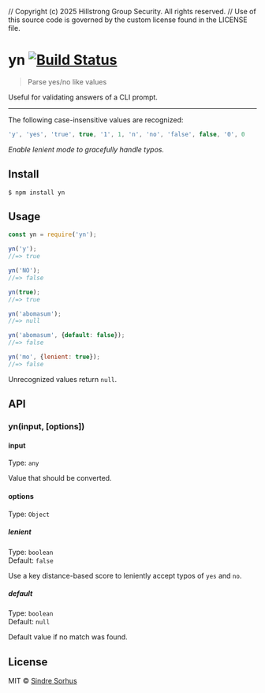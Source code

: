 // Copyright (c) 2025 Hillstrong Group Security. All rights reserved.
// Use of this source code is governed by the custom license found in the LICENSE file.

# yn [![Build Status](https://travis-ci.org/sindresorhus/yn.svg?branch=master)](https://travis-ci.org/sindresorhus/yn)

> Parse yes/no like values

Useful for validating answers of a CLI prompt.

---

The following case-insensitive values are recognized:

```js
'y', 'yes', 'true', true, '1', 1, 'n', 'no', 'false', false, '0', 0
```

*Enable lenient mode to gracefully handle typos.*


## Install

```
$ npm install yn
```


## Usage

```js
const yn = require('yn');

yn('y');
//=> true

yn('NO');
//=> false

yn(true);
//=> true

yn('abomasum');
//=> null

yn('abomasum', {default: false});
//=> false

yn('mo', {lenient: true});
//=> false
```

Unrecognized values return `null`.


## API

### yn(input, [options])

#### input

Type: `any`

Value that should be converted.

#### options

Type: `Object`

##### lenient

Type: `boolean`<br>
Default: `false`

Use a key distance-based score to leniently accept typos of `yes` and `no`.

##### default

Type: `boolean`<br>
Default: `null`

Default value if no match was found.


## License

MIT © [Sindre Sorhus](https://sindresorhus.com)
